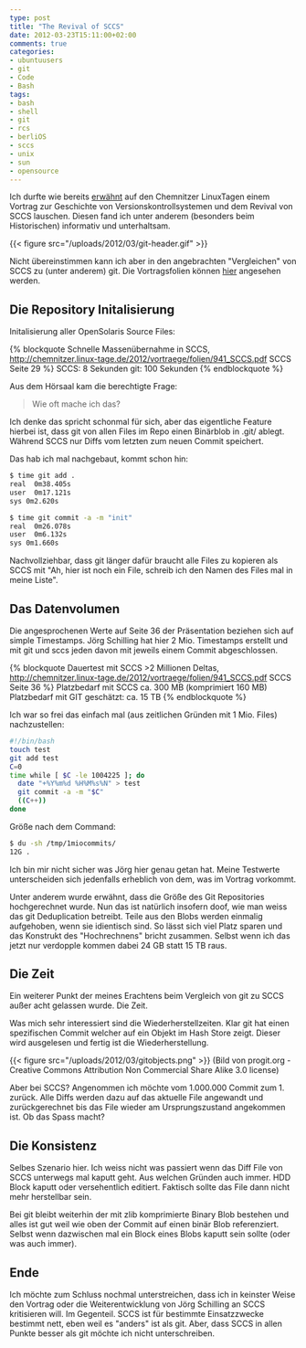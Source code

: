 ```yaml
---
type: post
title: "The Revival of SCCS"
date: 2012-03-23T15:11:00+02:00
comments: true
categories:
- ubuntuusers
- git
- Code
- Bash
tags:
- bash
- shell
- git
- rcs
- berliOS
- sccs
- unix
- sun
- opensource
---
```


Ich durfte wie bereits [erwähnt](/blog/2012/03/22/chemnitzer-linux-tage-2012/)
auf den Chemnitzer LinuxTagen einem Vortrag zur Geschichte von Versionskontrollsystemen und dem Revival von SCCS lauschen.
Diesen fand ich unter anderem (besonders beim Historischen) informativ und unterhaltsam.

{{< figure src="/uploads/2012/03/git-header.gif" >}}

Nicht übereinstimmen kann ich aber in den angebrachten "Vergleichen" von SCCS zu
(unter anderem) git. Die Vortragsfolien können [hier](http://chemnitzer.linux-tage.de/2012/vortraege/folien/941_SCCS.pdf)
angesehen werden.


## Die Repository Initalisierung

Initalisierung aller OpenSolaris Source Files:

{% blockquote Schnelle Massenübernahme in SCCS, http://chemnitzer.linux-tage.de/2012/vortraege/folien/941_SCCS.pdf SCCS Seite 29 %}
SCCS: 8 Sekunden
git: 100 Sekunden
{% endblockquote %}

Aus dem Hörsaal kam die berechtigte Frage:

> Wie oft mache ich das?

Ich denke das spricht schonmal für sich, aber das eigentliche Feature hierbei
ist, dass git von allen Files im Repo einen Binärblob in .git/ ablegt. Während
SCCS nur Diffs vom letzten zum neuen Commit speichert.

Das hab ich mal nachgebaut, kommt schon hin:

``` bash 
$ time git add .
real  0m38.405s
user  0m17.121s
sys 0m2.620s
```

``` bash 
$ time git commit -a -m "init"
real  0m26.078s
user  0m6.132s
sys 0m1.660s
```

Nachvollziehbar, dass git länger dafür braucht alle Files zu kopieren als SCCS
mit "Ah, hier ist noch ein File, schreib ich den Namen des Files mal in meine Liste".

## Das Datenvolumen

Die angesprochenen Werte auf Seite 36 der Präsentation beziehen sich auf simple
Timestamps. Jörg Schilling hat hier 2 Mio. Timestamps erstellt und mit git und sccs
jeden davon mit jeweils einem Commit abgeschlossen.

{% blockquote Dauertest mit SCCS &gt;2 Millionen Deltas, http://chemnitzer.linux-tage.de/2012/vortraege/folien/941_SCCS.pdf SCCS Seite 36 %}
Platzbedarf mit SCCS ca. 300 MB (komprimiert 160 MB)
Platzbedarf mit GIT geschätzt: ca. 15 TB
{% endblockquote %}

Ich war so frei das einfach mal (aus zeitlichen Gründen mit 1 Mio. Files) nachzustellen:

``` bash 
#!/bin/bash
touch test
git add test
C=0
time while [ $C -le 1004225 ]; do
  date "+%Y%m%d %H%M%s%N" > test
  git commit -a -m "$C"
  ((C++))
done
```

Größe nach dem Command:

``` bash 
$ du -sh /tmp/1miocommits/
12G .
```

Ich bin mir nicht sicher was Jörg hier genau getan hat. Meine Testwerte
unterscheiden sich jedenfalls erheblich von dem, was im Vortrag vorkommt.

Unter anderem wurde erwähnt, dass die Größe des Git Repositories hochgerechnet
wurde. Nun das ist natürlich insofern doof, wie man weiss das git Deduplication
betreibt. Teile aus den Blobs werden einmalig aufgehoben, wenn sie idientisch
sind. So lässt sich viel Platz sparen und das Konstrukt des "Hochrechnens"
bricht zusammen. Selbst wenn ich das jetzt nur verdopple kommen dabei 24 GB
statt 15 TB raus.


## Die Zeit

Ein weiterer Punkt der meines Erachtens beim Vergleich von git zu SCCS außer
acht gelassen wurde. Die Zeit.

Was mich sehr interessiert sind die Wiederherstellzeiten. Klar git hat
einen spezifischen Commit welcher auf ein Objekt im Hash Store zeigt. Dieser
wird ausgelesen und fertig ist die Wiederherstellung.

{{< figure src="/uploads/2012/03/gitobjects.png" >}}
(Bild von progit.org - Creative Commons Attribution Non Commercial Share Alike 3.0
license)

Aber bei SCCS? Angenommen ich möchte vom 1.000.000 Commit zum 1. zurück. Alle
Diffs werden dazu auf das aktuelle File angewandt und zurückgerechnet bis
das File wieder am Ursprungszustand angekommen ist. Ob das Spass macht?

## Die Konsistenz

Selbes Szenario hier. Ich weiss nicht was passiert wenn das Diff File von SCCS
unterwegs mal kaputt geht. Aus welchen Gründen auch immer. HDD Block kaputt oder
versehentlich editiert. Faktisch sollte das File dann nicht mehr herstellbar sein.

Bei git bleibt weiterhin der mit zlib komprimierte Binary Blob bestehen und
alles ist gut weil wie oben der Commit auf einen binär Blob referenziert.
Selbst wenn dazwischen mal ein Block eines Blobs kaputt sein
sollte (oder was auch immer).

## Ende

Ich möchte zum Schluss nochmal unterstreichen, dass ich in keinster Weise den
Vortrag oder die Weiterentwicklung von Jörg Schilling an SCCS kritisieren will.
Im Gegenteil. SCCS ist für bestimmte Einsatzzwecke bestimmt nett, eben weil es
"anders" ist als git. Aber, dass SCCS in allen Punkte besser als git möchte ich
nicht unterschreiben.

